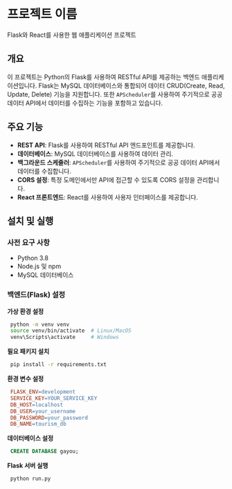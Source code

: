 # 프로젝트 이름

Flask와 React를 사용한 웹 애플리케이션 프로젝트

## 개요

이 프로젝트는 Python의 Flask를 사용하여 RESTful API를 제공하는 백엔드 애플리케이션입니다. Flask는 MySQL 데이터베이스와 통합되어 데이터 CRUD(Create, Read, Update, Delete) 기능을 지원합니다. 또한 `APScheduler`를 사용하여 주기적으로 공공 데이터 API에서 데이터를 수집하는 기능을 포함하고 있습니다.

## 주요 기능

- **REST API**: Flask를 사용하여 RESTful API 엔드포인트를 제공합니다.
- **데이터베이스**: MySQL 데이터베이스를 사용하여 데이터 관리.
- **백그라운드 스케줄러**: `APScheduler`를 사용하여 주기적으로 공공 데이터 API에서 데이터를 수집합니다.
- **CORS 설정**: 특정 도메인에서만 API에 접근할 수 있도록 CORS 설정을 관리합니다.
- **React 프론트엔드**: React를 사용하여 사용자 인터페이스를 제공합니다.

## 설치 및 실행

### 사전 요구 사항

- Python 3.8
- Node.js 및 npm
- MySQL 데이터베이스

### 백엔드(Flask) 설정

**가상 환경 설정**

```bash
 python -m venv venv
 source venv/bin/activate  # Linux/MacOS
 venv\Scripts\activate     # Windows
```

**필요 패키지 설치**

```bash
 pip install -r requirements.txt
```

**환경 변수 설정**

```makefile
 FLASK_ENV=development
 SERVICE_KEY=YOUR_SERVICE_KEY
 DB_HOST=localhost
 DB_USER=your_username
 DB_PASSWORD=your_password
 DB_NAME=tourism_db
```

**데이터베이스 설정**

```sql
 CREATE DATABASE gayou;
```

**Flask 서버 실행**

```bash
 python run.py
```
